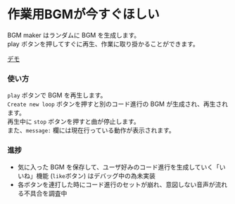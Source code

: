 # 作業用BGMが今すぐほしい
BGM maker はランダムに BGM を生成します。  
play ボタンを押してすぐに再生、作業に取り掛かることができます。       

[デモ](https://kazunittc.github.io/BGMmaker/)

### 使い方
`play` ボタンで BGM を再生します。  
`Create new loop` ボタンを押すと別のコード進行の BGM が生成され、再生されます。  
再生中に `stop` ボタンを押すと曲が停止します。  
また、`message:` 欄には現在行っている動作が表示されます。    

### 進捗
* 気に入った BGM を保存して、ユーザ好みのコード進行を生成していく「いいね」機能 (`like`ボタン) はデバッグ中の為未実装  
* 各ボタンを連打した時にコード進行のセットが崩れ、意図しない音声が流れる不具合を調査中
